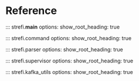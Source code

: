 # Reference

::: strefi.__main__
    options:
      show_root_heading: true

::: strefi.command
    options:
      show_root_heading: true

::: strefi.parser
    options:
      show_root_heading: true

::: strefi.supervisor
    options:
      show_root_heading: true

::: strefi.kafka_utils
    options:
      show_root_heading: true